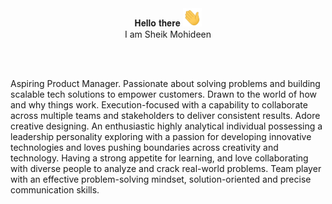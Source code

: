 <div align="center">
𝐇𝐞𝐥𝐥𝐨 𝐭𝐡𝐞𝐫𝐞 <img src="https://github.com/ABSphreak/ABSphreak/blob/master/gifs/Hi.gif" width="30px">
</div>

<div align="center">
I am Sheik Mohideen
</div>

<br></br>

Aspiring Product Manager. Passionate about solving problems and building scalable tech solutions to empower customers. Drawn to the world of how and why things work. Execution-focused with a capability to collaborate across multiple teams and stakeholders to deliver consistent results. Adore creative designing. An enthusiastic highly analytical individual possessing a leadership personality exploring with a passion for developing innovative technologies and loves pushing boundaries across creativity and technology. Having a strong appetite for learning, and love collaborating with diverse people to analyze and crack real-world problems. Team player with an effective problem-solving mindset, solution-oriented and precise communication skills.
